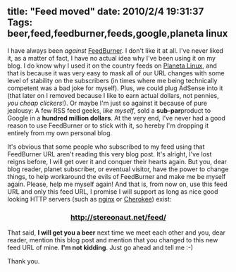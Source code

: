 title: "Feed moved"
date: 2010/2/4 19:31:37
Tags: beer,feed,feedburner,feeds,google,planeta linux
---
I have always been <em>against</em> <a href="http://feedburner.com/">FeedBurner</a>. I don't like it at all. I've never liked it, as a matter of fact, I have no actual idea why I've been using it on my blog. I do know why I used it on the country feeds on <a href="http://planetalinux.org">Planeta Linux</a>, and that is because it was very easy to mask all of our URL changes with some level of stability on the subscribers (in times where me being technically competent was a bad joke for myself). Plus, we could plug AdSense into it (that later on I removed because I like to earn actual dollars, not pennies, <em>you cheap clickers</em>!). Or maybe I'm just so against it because of pure jealousy: A few RSS feed geeks, <em>like myself</em>, sold a <strong>sub-par</strong>product to Google in a <strong>hundred million dollars</strong>. At the very end, I've never had a good reason to use FeedBurner or to stick with it, so hereby I'm dropping it entirely from my own personal blog.

It's obvious that some people who subscribed to my feed using that FeedBurner URL aren't reading this very blog post. It's alright, I've lost reigns before, I will get over it and conquer their hearts again. But you, dear blog reader, planet subscriber, or eventual visitor, have the power to change things, to help workaround the evils of FeedBurner and make me be myself again. Please, help me myself again! And that is, from now on, use this feed URL and only this feed URL, I promise I will support as long as nice good looking HTTP servers (such as <a href="http://nginx.org">nginx</a> or <a href="http://twitter.com/webserver">Cherokee</a>) exist:
<h3 style="text-align: center;"><a href="http://stereonaut.net/feed">http://stereonaut.net/feed/</a></h3>
That said, <strong>I will get you a beer</strong> next time we meet each other and you, dear reader, mention this blog post and mention that you changed to this new feed URL of mine. <strong>I'm not kidding</strong>. Just go ahead and tell me :-)

Thank you.